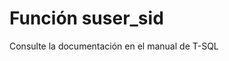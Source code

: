 ﻿---
Autogenerated: true
---

# Función  suser_sid

Consulte la documentación en el manual de T-SQL
